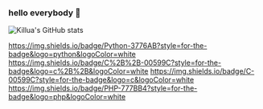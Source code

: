 ### hello everybody 👋

![Killua's GitHub stats](https://github-readme-stats.vercel.app/api?username=anuraghazra&show_icons=true&theme=transparent)

https://img.shields.io/badge/Python-3776AB?style=for-the-badge&logo=python&logoColor=white
https://img.shields.io/badge/C%2B%2B-00599C?style=for-the-badge&logo=c%2B%2B&logoColor=white
https://img.shields.io/badge/C-00599C?style=for-the-badge&logo=c&logoColor=white
https://img.shields.io/badge/PHP-777BB4?style=for-the-badge&logo=php&logoColor=white

<!--
**Killuadevz/killuadevz** is a ✨ _special_ ✨ repository because its `README.md` (this file) appears on your GitHub profile.

Here are some ideas to get you started:

- 🔭 I’m currently working on ...
- 🌱 I’m currently learning ...
- 👯 I’m looking to collaborate on ...
- 🤔 I’m looking for help with ...
- 💬 Ask me about ...
- 📫 How to reach me: ...
- 😄 Pronouns: ...
- ⚡ Fun fact: ...
-->
